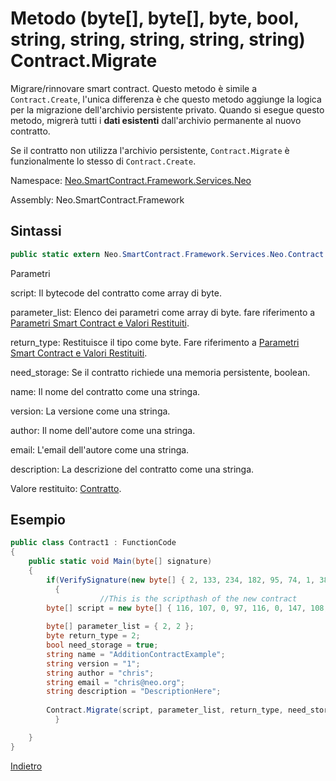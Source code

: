 #  Metodo (byte[], byte[], byte, bool, string, string, string, string, string) Contract.Migrate

Migrare/rinnovare smart contract. Questo metodo è simile a `Contract.Create`, l'unica differenza è che questo metodo aggiunge la logica per la migrazione dell'archivio persistente privato. Quando si esegue questo metodo, migrerà tutti i **dati esistenti** dall'archivio permanente al nuovo contratto.

Se il contratto non utilizza l'archivio persistente, `Contract.Migrate` è funzionalmente lo stesso di `Contract.Create`.

Namespace: [Neo.SmartContract.Framework.Services.Neo](../../neo.md)

Assembly: Neo.SmartContract.Framework

## Sintassi

```c#
public static extern Neo.SmartContract.Framework.Services.Neo.Contract Migrate(byte[] script, byte[] parameter_list, byte return_type, bool need_storage, string name, string version, string author, string email, string description)
```

Parametri

script: Il bytecode del contratto come array di byte.

parameter_list: Elenco dei parametri come array di byte. fare riferimento a [Parametri Smart Contract e Valori Restituiti](../../../../tutorial/Parameter.md).

return_type: Restituisce il tipo come byte. Fare riferimento a [Parametri Smart Contract e Valori Restituiti](../../../../tutorial/Parameter.md).

need_storage: Se il contratto richiede una memoria persistente, boolean.

name: Il nome del contratto come una stringa.

version: La versione come una stringa.

author: Il nome dell'autore come una stringa.

email: L'email dell'autore come una stringa.

description: La descrizione del contratto come una stringa.

Valore restituito: [Contratto](../Contract.md).

## Esempio

```c#
public class Contract1 : FunctionCode
{
    public static void Main(byte[] signature)
    {
        if(VerifySignature(new byte[] { 2, 133, 234, 182, 95, 74, 1, 38, 228, 184, 91, 78, 93, 139, 126, 48, 58, 255, 126, 251, 54, 13, 89, 95, 46, 49, 137, 187, 144, 72, 122, 213, 170 }, signature))
          {
                    //This is the scripthash of the new contract
        byte[] script = new byte[] { 116, 107, 0, 97, 116, 0, 147, 108, 118, 107, 148, 121, 116, 81, 147, 108, 118, 107, 148, 121, 147, 116, 0, 148, 140, 108, 118, 107, 148, 114, 117, 98, 3, 0, 116, 0, 148, 140, 108, 118, 107, 148, 121, 97, 116, 140, 108, 118, 107, 148, 109, 116, 108, 118, 140, 107, 148, 109, 116, 108, 118, 140, 107, 148, 109, 108, 117, 102 }; 
      
        byte[] parameter_list = { 2, 2 };
        byte return_type = 2;
        bool need_storage = true;
        string name = "AdditionContractExample";
        string version = "1";
        string author = "chris";
        string email = "chris@neo.org";
        string description = "DescriptionHere";
      
        Contract.Migrate(script, parameter_list, return_type, need_storage, name, version, author, email, description);
          }

    }
}
```



[Indietro](../Contract.md)
